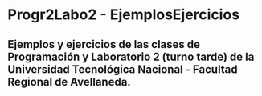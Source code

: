 # Progr2Labo2 - EjemplosEjercicios
## Ejemplos y ejercicios de las clases de Programación y Laboratorio 2 (turno tarde) de la Universidad Tecnológica Nacional - Facultad Regional de Avellaneda.
